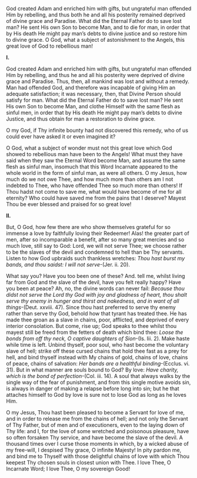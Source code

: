 
God created Adam and enriched him with gifts, but ungrateful man offended Him by rebelling, and thus both he and all his posterity remained deprived of divine grace and Paradise. What did the Eternal Father do to save lost man? He sent His own Son to become Man, and to die for man, in order that by His death He might pay man’s debts to divine justice and so restore him to divine grace. O God, what a subject of astonishment to the Angels, this great love of God to rebellious man!

**I.**

God created Adam and enriched him with gifts, but ungrateful man offended Him by rebelling, and thus he and all his posterity were deprived of divine grace and Paradise. Thus, then, all mankind was lost and without a remedy. Man had offended God, and therefore was incapable of giving Him an adequate satisfaction; it was necessary, then, that Divine Person should satisfy for man. What did the Eternal Father do to save lost man? He sent His own Son to become Man, and clothe Himself with the same flesh as sinful men, in order that by His death He might pay man’s debts to divine Justice, and thus obtain for man a restoration to divine grace.

O my God, if Thy infinite bounty had not discovered this remedy, who of us could ever have asked it or even imagined it?

O God, what a subject of wonder must not this great love which God showed to rebellious man have been to the Angels! What must they have said when they saw the Eternal Word become Man, and assume the same flesh as sinful man, insomuch that this Word Incarnate appeared to the whole world in the form of sinful man, as were all others. O my Jesus, how much do we not owe Thee, and how much more than others am I not indebted to Thee, who have offended Thee so much more than others! If Thou hadst not come to save me, what would have become of me for all eternity? Who could have saved me from the pains that I deserve? Mayest Thou be ever blessed and praised for so great love!

**II.**

But, O God, how few there are who show themselves grateful for so immense a love by faithfully loving their Redeemer! Alas! the greater part of men, after so incomparable a benefit, after so many great mercies and so much love, still say to God: Lord, we will not serve Thee; we choose rather to be the slaves of the devil and condemned to hell than be Thy servants. Listen to how God upbraids such thankless wretches: _Thou hast burst my bands, and thou saidst: I will not serve_-(Jer. ii. 20).

What say you? Have you too been one of these? And. tell me, whilst living far from God and the slave of the devil, have you felt really happy? Have you been at peace? Ah, no, the divine words can never fail: _Because thou didst not serve the Lord thy God with joy and gladness of heart, thou shalt serve thy enemy in hunger and thirst and nakedness, and in want of all things_-(Deut. xxviii. 47). Since thou hast preferred to serve thy enemy rather than serve thy God, behold how that tyrant has treated thee. He has made thee groan as a slave in chains, poor, afflicted, and deprived of every interior consolation. But come, rise up; God speaks to thee whilst thou mayest still be freed from the fetters of death which bind thee: _Loose the bonds from off thy neck, O captive daughters of Sion_-(Is. Iii. 2). Make haste while time is left. Unbind thyself, poor soul, who hast become the voluntary slave of hell; strike off these cursed chains that hold thee fast as a prey for hell, and bind thyself instead with My chains of gold, chains of love, chains of peace, chains of salvation: _Her bands are a healthful binding_-(Ecclus. vi. 31). But in what manner are souls bound to God? By love: _Have charity, which is the bond of perfection_-(Col. iii. 14). A soul that always walks by the single way of the fear of punishment, and from this single motive avoids sin, is always in danger of making a relapse before long into sin; but he that attaches himself to God by love is sure not to lose God as long as he loves Him.

O my Jesus, Thou hast been pleased to become a Servant for love of me, and in order to release me from the chains of hell; and not only the Servant of Thy Father, but of men and of executioners, even to the laying down of Thy life: and I, for the love of some wretched and poisonous pleasure, have so often forsaken Thy service, and have become the slave of the devil. A thousand times over I curse those moments in which, by a wicked abuse of my free-will, I despised Thy grace, O infinite Majesty! In pity pardon me, and bind me to Thyself with those delightful chains of love with which Thou keepest Thy chosen souls in closest union with Thee. I love Thee, O Incarnate Word; I love Thee, O my sovereign Good!

